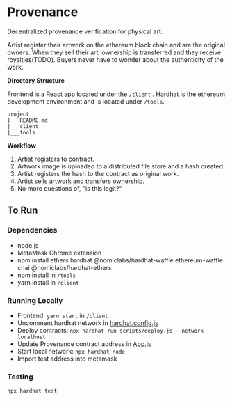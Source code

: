 # Provenance

Decentralized provenance verification for physical art.

Artist register their artwork on the ethereum block chain and are the original owners.  When they sell their art, ownership is transferred and they receive royalties(TODO). Buyers never have to wonder about the authenticity of the work.

**Directory Structure**

Frontend is a React app located under the `/client` . Hardhat is the ethereum development environment and is located under `/tools`. 
```
project
|   README.md
|___client
|___tools
```

**Workflow**
1. Artist registers to contract.
2. Artwork image is uploaded to a distributed file store and a hash created.
3. Artist registers the hash to the contract as original work.
4. Artist sells artwork and transfers ownership.
5. No more questions of, "is this legit?"


## To Run
### Dependencies
- node.js
- MetaMask Chrome extension
- npm install ethers hardhat @nomiclabs/hardhat-waffle ethereum-waffle chai @nomiclabs/hardhat-ethers
- npm install in `/tools`
- yarn install in `/client`

### Running Locally
- Frontend: `yarn start` in `/client`
- Uncomment hardhat network in [hardhat.config.js](https://github.com/kiacolbert/blockchain-developer-bootcamp-final-project/blob/3ca68db75aef1dc3f0f6bda364400b73ebe9d066/tools/hardhat.config.js#L25-L27)
- Deploy contracts: `npx hardhat run scripts/deploy.js --network localhost`
- Update Provenance contract address in [App.js](https://github.com/kiacolbert/blockchain-developer-bootcamp-final-project/blob/3ca68db75aef1dc3f0f6bda364400b73ebe9d066/client/src/App.js#L6)
- Start local network: `npx hardhat node`
- Import test address into metamask

### Testing
`npx hardhat test`

